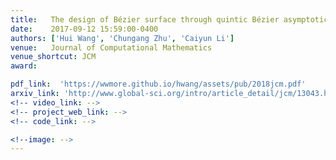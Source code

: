 ```yaml
---
title:   The design of Bézier surface through quintic Bézier asymptotic quadrilateral
date:    2017-09-12 15:59:00-0400
authors: ['Hui Wang', 'Chungang Zhu', 'Caiyun Li']
venue:   Journal of Computational Mathematics
venue_shortcut: JCM
award:

pdf_link:  'https://wwmore.github.io/hwang/assets/pub/2018jcm.pdf'  
arxiv_link: 'http://www.global-sci.org/intro/article_detail/jcm/13043.html'
<!-- video_link: -->
<!-- project_web_link: -->
<!-- code_link: -->

<!--image: -->  
---
```

